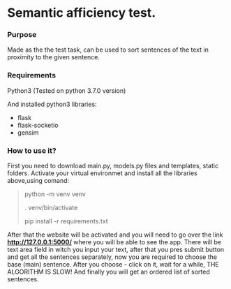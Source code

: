 Semantic afficiency test.
=====================
### Purpose
Made as the the test task, can be used to sort sentences of the text in proximity to the given sentence.
### Requirements
Python3 (Tested on python 3.7.0 version)

And installed python3 libraries:
* flask
* flask-socketio
* gensim
### How to use it?
First you need to download main.py, models.py files and templates, static folders. Activate your virtual environmet and install all the libraries
above,using comand:

> python -m venv venv
>
> . venv/bin/activate
>
> pip install -r requirements.txt

After that the website will be activated and you will need to go over the link **http://127.0.0.1:5000/** where you will
be able to see the app. There will be text area field in witch you input your text, after that you pres submit button and get all the sentences separately, now you are required to choose the base (main) sentence. After you choose - click on it, wait for a while, THE ALGORITHM IS SLOW! And finally you will get an ordered list of sorted sentences.
